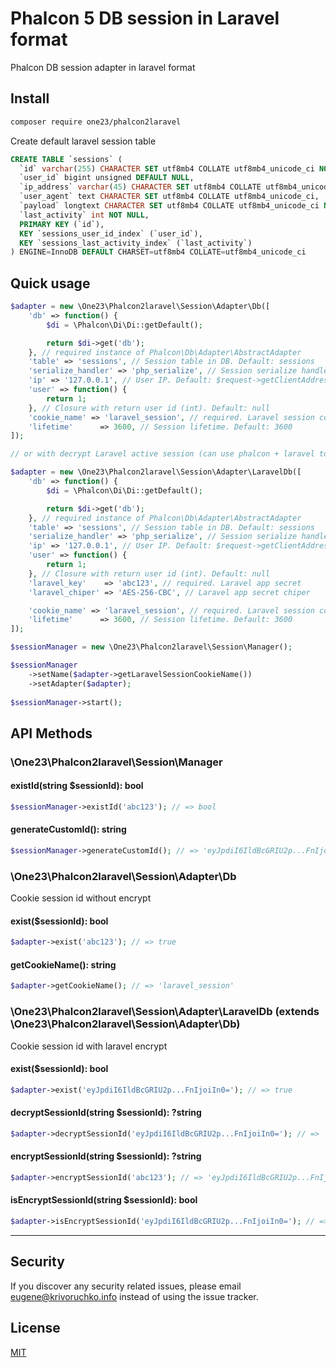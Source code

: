 # Phalcon 5 DB session in Laravel format

Phalcon DB session adapter in laravel format 

## Install

```bash
composer require one23/phalcon2laravel
```

Create default laravel session table

```sql
CREATE TABLE `sessions` (
  `id` varchar(255) CHARACTER SET utf8mb4 COLLATE utf8mb4_unicode_ci NOT NULL,
  `user_id` bigint unsigned DEFAULT NULL,
  `ip_address` varchar(45) CHARACTER SET utf8mb4 COLLATE utf8mb4_unicode_ci DEFAULT NULL,
  `user_agent` text CHARACTER SET utf8mb4 COLLATE utf8mb4_unicode_ci,
  `payload` longtext CHARACTER SET utf8mb4 COLLATE utf8mb4_unicode_ci NOT NULL,
  `last_activity` int NOT NULL,
  PRIMARY KEY (`id`),
  KEY `sessions_user_id_index` (`user_id`),
  KEY `sessions_last_activity_index` (`last_activity`)
) ENGINE=InnoDB DEFAULT CHARSET=utf8mb4 COLLATE=utf8mb4_unicode_ci
```

## Quick usage

```php
$adapter = new \One23\Phalcon2laravel\Session\Adapter\Db([
    'db' => function() {
        $di = \Phalcon\Di\Di::getDefault();

        return $di->get('db');
    }, // required instance of Phalcon\Db\Adapter\AbstractAdapter
    'table' => 'sessions', // Session table in DB. Default: sessions
    'serialize_handler' => 'php_serialize', // Session serialize handler. For laravel default: serialize_handler 
    'ip' => '127.0.0.1', // User IP. Default: $request->getClientAddress() 
    'user' => function() {
        return 1;
    }, // Closure with return user id (int). Default: null 
    'cookie_name' => 'laravel_session', // required. Laravel session cookie name (required for decrypt)
    'lifetime'      => 3600, // Session lifetime. Default: 3600 
]);

// or with decrypt Laravel active session (can use phalcon + laravel together)

$adapter = new \One23\Phalcon2laravel\Session\Adapter\LaravelDb([
    'db' => function() {
        $di = \Phalcon\Di\Di::getDefault();

        return $di->get('db');
    }, // required instance of Phalcon\Db\Adapter\AbstractAdapter
    'table' => 'sessions', // Session table in DB. Default: sessions
    'serialize_handler' => 'php_serialize', // Session serialize handler. For laravel default: serialize_handler 
    'ip' => '127.0.0.1', // User IP. Default: $request->getClientAddress() 
    'user' => function() {
        return 1;
    }, // Closure with return user id (int). Default: null 
    'laravel_key'    => 'abc123', // required. Laravel app secret
    'laravel_chiper' => 'AES-256-CBC', // Laravel app secret chiper

    'cookie_name' => 'laravel_session', // required. Laravel session cookie name (required for decrypt)
    'lifetime'      => 3600, // Session lifetime. Default: 3600 
]);

$sessionManager = new \One23\Phalcon2laravel\Session\Manager();

$sessionManager
    ->setName($adapter->getLaravelSessionCookieName())
    ->setAdapter($adapter);
    
$sessionManager->start();
```

## API Methods

### \One23\Phalcon2laravel\Session\Manager

#### existId(string $sessionId): bool

```php
$sessionManager->existId('abc123'); // => bool
```

#### generateCustomId(): string

```php
$sessionManager->generateCustomId(); // => 'eyJpdiI6IldBcGRIU2p...FnIjoiIn0='
```

### \One23\Phalcon2laravel\Session\Adapter\Db

Cookie session id without encrypt  

#### exist($sessionId): bool

```php
$adapter->exist('abc123'); // => true 
```

#### getCookieName(): string

```php
$adapter->getCookieName(); // => 'laravel_session' 
```

### \One23\Phalcon2laravel\Session\Adapter\LaravelDb (extends \One23\Phalcon2laravel\Session\Adapter\Db)

Cookie session id with laravel encrypt

#### exist($sessionId): bool

```php
$adapter->exist('eyJpdiI6IldBcGRIU2p...FnIjoiIn0='); // => true 
```

#### decryptSessionId(string $sessionId): ?string

```php
$adapter->decryptSessionId('eyJpdiI6IldBcGRIU2p...FnIjoiIn0='); // => 'abc123'
```

#### encryptSessionId(string $sessionId): ?string

```php
$adapter->encryptSessionId('abc123'); // => 'eyJpdiI6IldBcGRIU2p...FnIjoiIn0='
```

#### isEncryptSessionId(string $sessionId): bool

```php
$adapter->isEncryptSessionId('eyJpdiI6IldBcGRIU2p...FnIjoiIn0='); // => true
```

---

## Security

If you discover any security related issues, please email eugene@krivoruchko.info instead of using the issue tracker.


## License

[MIT](https://github.com/FlexIDK/language-detection/LICENSE)
